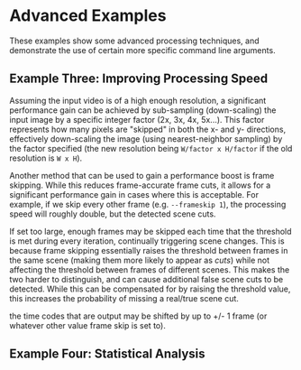 
# Advanced Examples

These examples show some advanced processing techniques, and demonstrate the use of certain more specific command line arguments.  

## Example Three: Improving Processing Speed

Assuming the input video is of a high enough resolution, a significant performance gain can be achieved by sub-sampling (down-scaling) the input image by a specific integer factor (2x, 3x, 4x, 5x...).  This factor represents how many pixels are "skipped" in both the x- and y- directions, effectively down-scaling the image (using nearest-neighbor sampling) by the factor specified (the new resolution being `W/factor x H/factor` if the old resolution is `W x H`).

Another method that can be used to gain a performance boost is frame skipping.  While this reduces frame-accurate frame cuts, it allows for a significant performance gain in cases where this is acceptable.  For example, if we skip every other frame (e.g. `--frameskip 1`), the processing speed will roughly double, but the detected scene cuts.

If set too large, enough frames may be skipped each time that the threshold is met during every iteration, continually triggering scene changes.  This is because frame skipping essentially raises the threshold between frames in the same scene (making them more likely to appear as *cuts*) while not affecting the threshold between frames of different scenes.  This makes the two harder to distinguish, and can cause additional false scene cuts to be detected.  While this can be compensated for by raising the threshold value, this increases the probability of missing a real/true scene cut.


 the time codes that are output may be shifted by up to +/- 1 frame (or whatever other value frame skip is set to).



## Example Four: Statistical Analysis


